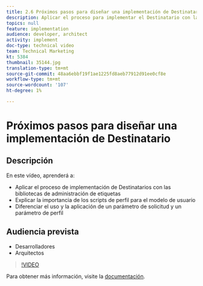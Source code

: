 ```yaml
---
title: 2.6 Próximos pasos para diseñar una implementación de Destinatario
description: Aplicar el proceso para implementar el Destinatario con las bibliotecas de administración de etiquetas, Explicar la importancia de las secuencias de comandos de perfil para el modelo de usuario, Diferenciar el uso y la aplicación de un parámetro de solicitud y un parámetro de perfil
topics: null
feature: implementation
audience: developer, architect
activity: implement
doc-type: technical video
team: Technical Marketing
kt: 5384
thumbnail: 35144.jpg
translation-type: tm+mt
source-git-commit: 48aa6ebbf19f1ae1225fd8aeb77912d91ee0cf8e
workflow-type: tm+mt
source-wordcount: '107'
ht-degree: 1%

---
```



# Próximos pasos para diseñar una implementación de Destinatario

## Descripción

En este vídeo, aprenderá a:

* Aplicar el proceso de implementación de Destinatarios con las bibliotecas de administración de etiquetas
* Explicar la importancia de los scripts de perfil para el modelo de usuario
* Diferenciar el uso y la aplicación de un parámetro de solicitud y un parámetro de perfil

## Audiencia prevista

* Desarrolladores
* Arquitectos

>[!VIDEO](https://video.tv.adobe.com/v/35144/?quality=12)

Para obtener más información, visite la [documentación](https://docs.adobe.com/content/help/en/target/using/implement-target/implementing-target.html).
